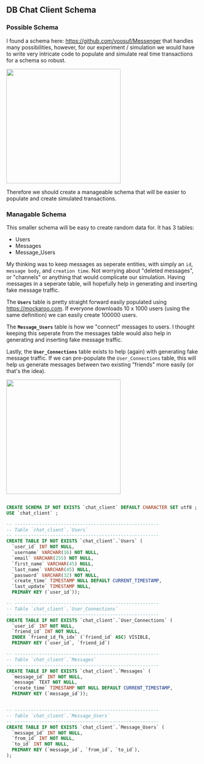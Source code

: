 ## DB Chat Client Schema

### Possible Schema

I found a schema here: https://github.com/yoosuf/Messenger that handles many possibilities, however, for our experiment / simulation we would have to write very intricate code to populate and simulate real time transactions for a schema so robust. 

<a href="https://github.com/yoosuf/Messenger"><img src="https://raw.githubusercontent.com/yoosuf/Messenger/master/Messenger.png" width="300"></a>

Therefore we should create a manageable schema that will be easier to populate and create simulated transactions. 

### Managable Schema 

This smaller schema will be easy to create random data for. It has 3 tables: 

- Users
- Messages
- Message_Users

My thinking was to keep messages as seperate entities, with simply an `id`, `message body`, and `creation time`. Not worrying about "deleted messages", or "channels" or anything that would complicate our simulation. Having messages in a seperate table, will hopefully help in generating and inserting fake message traffic.  

The **`Users`** table is pretty straight forward easily populated using https://mockaroo.com. If everyone downloads 10 x 1000 users (using the same definition) we can easily create 100000 users.

The **`Message_Users`** table is how we "connect" messages to users. I thought keeping this seperate from the messages table would also help in generating and inserting fake message traffic. 

Lastly, the **`User_Connections`** table exists to help (again) with generating fake message traffic. If we can pre-populate the `User_Connections` table, this will help us generate messages between two existing "friends" more easily (or that's the idea).


<img src="https://cs.msutexas.edu/~griffin/zcloud/zcloud-files/chat_client_mini3.png" width="300">

```sql

CREATE SCHEMA IF NOT EXISTS `chat_client` DEFAULT CHARACTER SET utf8 ;
USE `chat_client` ;

-- -----------------------------------------------------
-- Table `chat_client`.`Users`
-- -----------------------------------------------------
CREATE TABLE IF NOT EXISTS `chat_client`.`Users` (
  `user_id` INT NOT NULL,
  `username` VARCHAR(16) NOT NULL,
  `email` VARCHAR(255) NOT NULL,
  `first_name` VARCHAR(45) NULL,
  `last_name` VARCHAR(45) NULL,
  `password` VARCHAR(32) NOT NULL,
  `create_time` TIMESTAMP NULL DEFAULT CURRENT_TIMESTAMP,
  `last_update` TIMESTAMP NULL,
  PRIMARY KEY (`user_id`));

-- -----------------------------------------------------
-- Table `chat_client`.`User_Connections`
-- -----------------------------------------------------
CREATE TABLE IF NOT EXISTS `chat_client`.`User_Connections` (
  `user_id` INT NOT NULL,
  `friend_id` INT NOT NULL,
  INDEX `friend_id_fk_idx` (`friend_id` ASC) VISIBLE,
  PRIMARY KEY (`user_id`, `friend_id`)

-- -----------------------------------------------------
-- Table `chat_client`.`Messages`
-- -----------------------------------------------------
CREATE TABLE IF NOT EXISTS `chat_client`.`Messages` (
  `message_id` INT NOT NULL,
  `message` TEXT NOT NULL,
  `create_time` TIMESTAMP NOT NULL DEFAULT CURRENT_TIMESTAMP,
  PRIMARY KEY (`message_id`));


-- -----------------------------------------------------
-- Table `chat_client`.`Message_Users`
-- -----------------------------------------------------
CREATE TABLE IF NOT EXISTS `chat_client`.`Message_Users` (
  `message_id` INT NOT NULL,
  `from_id` INT NOT NULL,
  `to_id` INT NOT NULL,
  PRIMARY KEY (`message_id`, `from_id`, `to_id`),
);
```

 